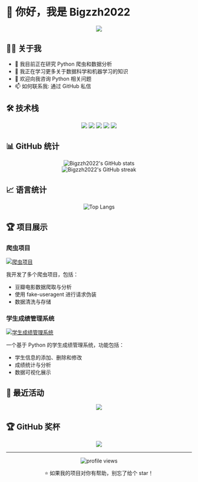 # 👋 你好，我是 Bigzzh2022

<div align="center">
  <img src="https://readme-typing-svg.herokuapp.com/?lines=欢迎来到我的GitHub主页;Python爱好者和开发者&font=Fira%20Code&center=true&width=440&height=45&color=f75c7e&vCenter=true&size=22">
</div>

## 👨‍💻 关于我

- 🔭 我目前正在研究 Python 爬虫和数据分析
- 🌱 我正在学习更多关于数据科学和机器学习的知识
- 💬 欢迎向我咨询 Python 相关问题
- 📫 如何联系我: 通过 GitHub 私信

## 🛠️ 技术栈

<div align="center">
  <img src="https://img.shields.io/badge/Python-3776AB?style=for-the-badge&logo=python&logoColor=white" />
  <img src="https://img.shields.io/badge/Pandas-150458?style=for-the-badge&logo=pandas&logoColor=white" />
  <img src="https://img.shields.io/badge/BeautifulSoup-59666C?style=for-the-badge&logo=html5&logoColor=white" />
  <img src="https://img.shields.io/badge/Requests-2CA5E0?style=for-the-badge&logo=python&logoColor=white" />
  <img src="https://img.shields.io/badge/Data_Analysis-FF6F00?style=for-the-badge&logo=python&logoColor=white" />
</div>

## 📊 GitHub 统计

<div align="center">
  <img src="https://github-readme-stats.vercel.app/api?username=Bigzzh2022&show_icons=true&theme=radical" alt="Bigzzh2022's GitHub stats" />
</div>

<div align="center">
  <img src="https://github-readme-streak-stats.herokuapp.com/?user=Bigzzh2022&theme=dark" alt="Bigzzh2022's GitHub streak" />
</div>

## 📈 语言统计

<div align="center">
  <img src="https://github-readme-stats.vercel.app/api/top-langs/?username=Bigzzh2022&layout=compact&theme=radical" alt="Top Langs" />
</div>

## 🏆 项目展示

### 爬虫项目

[![爬虫项目](https://github-readme-stats.vercel.app/api/pin/?username=Bigzzh2022&repo=python-crawler&theme=dark)](https://github.com/Bigzzh2022/python-crawler)

我开发了多个爬虫项目，包括：
- 豆瓣电影数据爬取与分析
- 使用 fake-useragent 进行请求伪装
- 数据清洗与存储

### 学生成绩管理系统

[![学生成绩管理系统](https://github-readme-stats.vercel.app/api/pin/?username=Bigzzh2022&repo=student-management&theme=dark)](https://github.com/Bigzzh2022/student-management)

一个基于 Python 的学生成绩管理系统，功能包括：
- 学生信息的添加、删除和修改
- 成绩统计与分析
- 数据可视化展示

## 📝 最近活动

<div align="center">
  <img src="https://github-profile-summary-cards.vercel.app/api/cards/profile-details?username=Bigzzh2022&theme=monokai" />
</div>

## 🏆 GitHub 奖杯

<div align="center">
  <img src="https://github-profile-trophy.vercel.app/?username=Bigzzh2022&theme=onedark&row=1&column=6" />
</div>

---

<div align="center">
  <img src="https://komarev.com/ghpvc/?username=Bigzzh2022&color=blueviolet&style=flat-square" alt="profile views" />
  
  ⭐️ 如果我的项目对你有帮助，别忘了给个 star！
</div>

